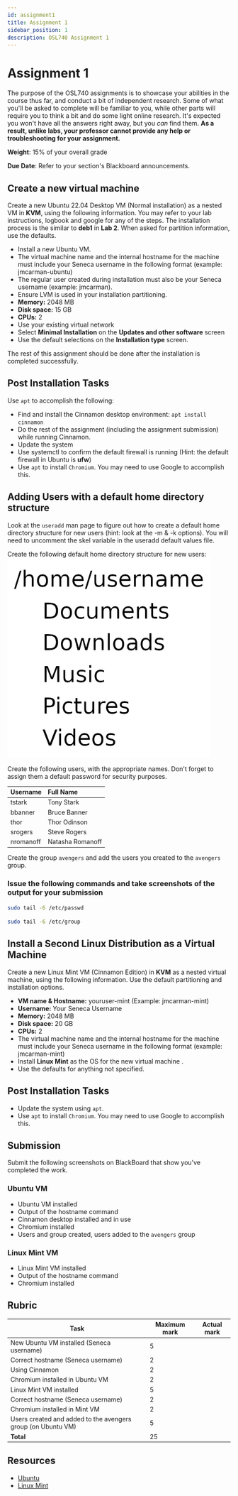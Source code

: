 ```yaml
---
id: assignment1
title: Assignment 1
sidebar_position: 1
description: OSL740 Assignment 1
---
```


# Assignment 1

The purpose of the OSL740 assignments is to showcase your abilities in the course thus far, and conduct a bit of independent research. Some of what you'll be asked to complete will be familiar to you, while other parts will require you to think a bit and do some light online research. It's expected you won't have all the answers right away, but you *can* find them. **As a result, unlike labs, your professor cannot provide any help or troubleshooting for your assignment.**

**Weight**: 15% of your overall grade

**Due Date**: Refer to your section's Blackboard announcements.

## Create a new virtual machine

Create a new Ubuntu 22.04 Desktop VM (Normal installation) as a nested VM in **KVM**, using the following information. You may refer to your lab instructions, logbook and google for any of the steps. The installation process is the similar to **deb1** in **Lab 2**. When asked for partition information, use the defaults.

- Install a new Ubuntu VM.
- The virtual machine name and the internal hostname for the machine must include your Seneca username in the following format (example: jmcarman-ubuntu)
- The regular user created during installation must also be your Seneca username (example: jmcarman).
- Ensure LVM is used in your installation partitioning.
- **Memory:** 2048 MB
- **Disk space:** 15 GB
- **CPUs:** 2
- Use your existing virtual network
- Select **Minimal Installation** on the **Updates and other software** screen
- Use the default selections on the **Installation type** screen.

The rest of this assignment should be done after the installation is completed successfully.

## Post Installation Tasks

Use `apt` to accomplish the following:

- Find and install the Cinnamon desktop environment: `apt install cinnamon`
- Do the rest of the assignment (including the assignment submission) while running Cinnamon.
- Update the system
- Use systemctl to confirm the default firewall is running (Hint: the default firewall in Ubuntu is **ufw**)
- Use `apt` to install `Chromium`.  You may need to use Google to accomplish this.

## Adding Users with a default home directory structure

Look at the `useradd` man page to figure out how to create a default home directory structure for new users (hint: look at the -m & -k options). You will need to uncomment the skel variable in the useradd default values file.

Create the following default home directory structure for new users:
![Default Home Dir](/img/userhomea1.png)

Create the following users, with the appropriate names. Don't forget to assign them a default password for security purposes.

| Username | Full Name |
| :--------- | :----------- |
| tstark | Tony Stark |
| bbanner | Bruce Banner |
| thor | Thor Odinson |
| srogers | Steve Rogers |
| nromanoff | Natasha Romanoff |

Create the group `avengers` and add the users you created to the `avengers` group.

### Issue the following commands and take screenshots of the output for your submission
```bash
sudo tail -6 /etc/passwd
```

```bash
sudo tail -6 /etc/group
```

## Install a Second Linux Distribution as a Virtual Machine
Create a new Linux Mint VM (Cinnamon Edition) in **KVM** as a nested virtual machine, using the following information. Use the default partitioning and installation options.

- **VM name &amp; Hostname:** youruser-mint (Example: jmcarman-mint)
- **Username:** Your Seneca Username
- **Memory:** 2048 MB
- **Disk space:** 20 GB
- **CPUs:** 2
- The virtual machine name and the internal hostname for the machine must include your Seneca username in the following format (example: jmcarman-mint)
- Install **Linux Mint** as the OS for the new virtual machine .
- Use the defaults for anything not specified.

## Post Installation Tasks
- Update the system using `apt`.
- Use `apt` to install `Chromium`.  You may need to use Google to accomplish this.

## Submission

Submit the following screenshots on BlackBoard that show you've completed the work.

### Ubuntu VM
- Ubuntu VM installed
- Output of the hostname command
- Cinnamon desktop installed and in use
- Chromium installed
- Users and group created, users added to the `avengers` group

### Linux Mint VM
- Linux Mint VM installed
- Output of the hostname command
- Chromium installed

## Rubric

| Task |	Maximum mark |	Actual mark |
| --- | --- | --- |
| New Ubuntu VM installed (Seneca username) |	5	| |
| Correct hostname (Seneca username) |	2	| |
| Using Cinnamon |	2	| |
| Chromium installed in Ubuntu VM |	2	| |
| Linux Mint VM installed |	5	| |
| Correct hostname (Seneca username) | 2 | |
| Chromium installed in Mint VM |	2	| |
| Users created and added to the avengers group (on Ubuntu VM) | 5 | |
| **Total** |	25	| |

## Resources
- [Ubuntu](https://ubuntu.com)
- [Linux Mint](https://linuxmint.com)
